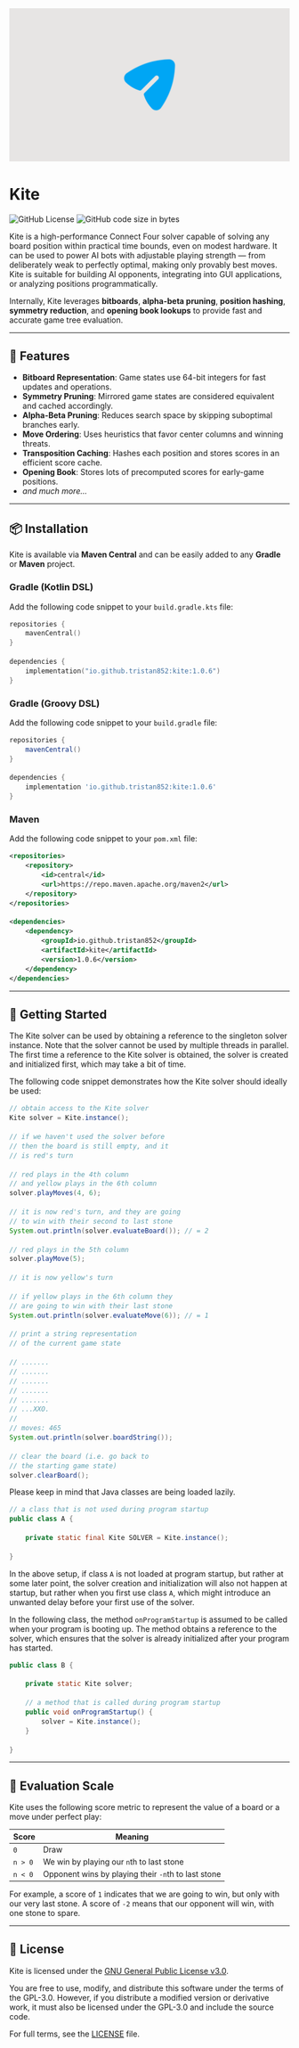 <a href="/" >
    <img src="assets/images/brand/banner.png" alt="Kite banner" />
</a>

# Kite

![GitHub License](https://img.shields.io/github/license/tristan852/kite)
![GitHub code size in bytes](https://img.shields.io/github/languages/code-size/tristan852/kite)

Kite is a high-performance Connect Four solver capable of solving any board position within practical time bounds, even on modest hardware. It can be used to power AI bots with adjustable playing strength — from deliberately weak to perfectly optimal, making only provably best moves. Kite is suitable for building AI opponents, integrating into GUI applications, or analyzing positions programmatically.

Internally, Kite leverages **bitboards**, **alpha-beta pruning**, **position hashing**, **symmetry reduction**, and **opening book lookups** to provide fast and accurate game tree evaluation.

---

## 🚀 Features

* **Bitboard Representation**: Game states use 64-bit integers for fast updates and operations.
* **Symmetry Pruning**: Mirrored game states are considered equivalent and cached accordingly.
* **Alpha-Beta Pruning**: Reduces search space by skipping suboptimal branches early.
* **Move Ordering**: Uses heuristics that favor center columns and winning threats.
* **Transposition Caching**: Hashes each position and stores scores in an efficient score cache.
* **Opening Book**: Stores lots of precomputed scores for early-game positions.
* *and much more...*

---

## 📦 Installation

Kite is available via **Maven Central** and can be easily added to any **Gradle** or **Maven** project.

### Gradle (Kotlin DSL)

Add the following code snippet to your `build.gradle.kts` file:

```kotlin
repositories {
    mavenCentral()
}

dependencies {
    implementation("io.github.tristan852:kite:1.0.6")
}
```

### Gradle (Groovy DSL)

Add the following code snippet to your `build.gradle` file:

```groovy
repositories {
    mavenCentral()
}

dependencies {
    implementation 'io.github.tristan852:kite:1.0.6'
}
```

### Maven

Add the following code snippet to your `pom.xml` file:

```xml
<repositories>
    <repository>
        <id>central</id>
        <url>https://repo.maven.apache.org/maven2</url>
    </repository>
</repositories>

<dependencies>
    <dependency>
        <groupId>io.github.tristan852</groupId>
        <artifactId>kite</artifactId>
        <version>1.0.6</version>
    </dependency>
</dependencies>
```

---

## 🚀 Getting Started

The Kite solver can be used by obtaining a reference to the singleton solver instance.
Note that the solver cannot be used by multiple threads in parallel.
The first time a reference to the Kite solver is obtained, the solver is created and initialized first, which may take a bit of time.

The following code snippet demonstrates how the Kite solver should ideally be used:

```java
// obtain access to the Kite solver
Kite solver = Kite.instance();

// if we haven't used the solver before
// then the board is still empty, and it
// is red's turn

// red plays in the 4th column
// and yellow plays in the 6th column
solver.playMoves(4, 6);

// it is now red's turn, and they are going
// to win with their second to last stone
System.out.println(solver.evaluateBoard()); // = 2

// red plays in the 5th column
solver.playMove(5);

// it is now yellow's turn

// if yellow plays in the 6th column they
// are going to win with their last stone
System.out.println(solver.evaluateMove(6)); // = 1

// print a string representation
// of the current game state

// .......
// .......
// .......
// .......
// .......
// ...XXO.
// 
// moves: 465
System.out.println(solver.boardString());

// clear the board (i.e. go back to
// the starting game state)
solver.clearBoard();
```

Please keep in mind that Java classes are being loaded lazily.

```java
// a class that is not used during program startup
public class A {
	
	private static final Kite SOLVER = Kite.instance();
	
}
```

In the above setup, if class `A` is not loaded at program startup, but rather at some later point, the solver creation and initialization will also not happen at startup, but rather when you first use class `A`, which might introduce an unwanted delay before your first use of the solver.

In the following class, the method `onProgramStartup` is assumed to be called when your program is booting up. The method obtains a reference to the solver, which ensures that the solver is already initialized after your program has started.

```java
public class B {
	
	private static Kite solver;
	
	// a method that is called during program startup
	public void onProgramStartup() {
		solver = Kite.instance();
	}
	
}
```

---

## 🧠 Evaluation Scale

Kite uses the following score metric to represent the value of a board or a move under perfect play:

| Score   | Meaning                                             |
|---------|-----------------------------------------------------|
| `0`     | Draw                                                |
| `n > 0` | We win by playing our `n`th to last stone           |
| `n < 0` | Opponent wins by playing their `-n`th to last stone |

For example, a score of `1` indicates that we are going to win, but only with our very last stone.
A score of `-2` means that our opponent will win, with one stone to spare.

---

## 📄 License

Kite is licensed under the [GNU General Public License v3.0](https://www.gnu.org/licenses/gpl-3.0.html).

You are free to use, modify, and distribute this software under the terms of the GPL-3.0. However, if you distribute a modified version or derivative work, it must also be licensed under the GPL-3.0 and include the source code.

For full terms, see the [LICENSE](./LICENSE) file.
